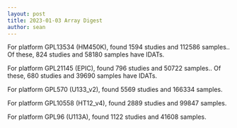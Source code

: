 ```yaml
---
layout: post
title: 2023-01-03 Array Digest
author: sean
---
```

For platform GPL13534 (HM450K), found 1594 studies and 112586 samples.. Of these, 824 studies and 58180 samples have IDATs.

For platform GPL21145 (EPIC), found 796 studies and 50722 samples.. Of these, 680 studies and 39690 samples have IDATs.

For platform GPL570 (U133_v2), found 5569 studies and 166334 samples.

For platform GPL10558 (HT12_v4), found 2889 studies and 99847 samples.

For platform GPL96 (U113A), found 1122 studies and 41608 samples.

